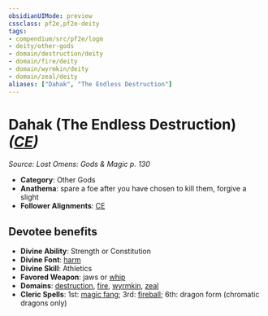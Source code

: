 ```yaml
---
obsidianUIMode: preview
cssclass: pf2e,pf2e-deity
tags:
- compendium/src/pf2e/logm
- deity/other-gods
- domain/destruction/deity
- domain/fire/deity
- domain/wyrmkin/deity
- domain/zeal/deity
aliases: ["Dahak", "The Endless Destruction"]
---
```

# Dahak (The Endless Destruction) *([CE](/rules/traits/chaotic-evil-b1.md))*  
*Source: Lost Omens: Gods & Magic p. 130*  

- **Category**: Other Gods
- **Anathema**: spare a foe after you have chosen to kill them, forgive a slight
- **Follower Alignments**: [CE](/rules/traits/chaotic-evil-b1.md)

## Devotee benefits

- **Divine Ability**: Strength or Constitution
- **Divine Font**: [harm](/compendium/spells/harm.md)
- **Divine Skill**: Athletics
- **Favored Weapon**: jaws or [whip](/compendium/equipment/items/whip.md)
- **Domains**: [destruction](/compendium/setting/domains.md#Destruction), [fire](/compendium/setting/domains.md#Fire), [wyrmkin](/compendium/setting/domains.md#Wyrmkin), [zeal](/compendium/setting/domains.md#Zeal)
- **Cleric Spells**: 1st: [magic fang](/compendium/spells/magic-fang.md); 3rd: [fireball](/compendium/spells/fireball.md); 6th: dragon form (chromatic dragons only)